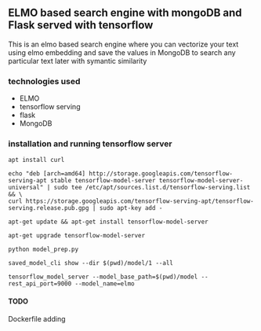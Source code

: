 ## ELMO based search engine with mongoDB and Flask served with tensorflow

This is an elmo based search engine where you can vectorize your text using elmo embedding and save the values in MongoDB to search any particular text later with symantic similarity 

### technologies used
- ELMO
- tensorflow serving
- flask
- MongoDB

### installation and running tensorflow server

    apt install curl

    echo "deb [arch=amd64] http://storage.googleapis.com/tensorflow-serving-apt stable tensorflow-model-server tensorflow-model-server-universal" | sudo tee /etc/apt/sources.list.d/tensorflow-serving.list && \
    curl https://storage.googleapis.com/tensorflow-serving-apt/tensorflow-serving.release.pub.gpg | sudo apt-key add -

    apt-get update && apt-get install tensorflow-model-server

    apt-get upgrade tensorflow-model-server

    python model_prep.py

    saved_model_cli show --dir $(pwd)/model/1 --all

    tensorflow_model_server --model_base_path=$(pwd)/model --rest_api_port=9000 --model_name=elmo


#### TODO
Dockerfile adding